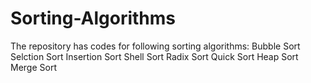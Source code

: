 # Sorting-Algorithms
The repository has codes for following sorting algorithms: 
Bubble Sort
Selction Sort
Insertion Sort
Shell Sort
Radix Sort
Quick Sort 
Heap Sort
Merge Sort
